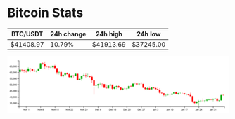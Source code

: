 # Bitcoin Stats

BTC/USDT|24h change|24h high|24h low|
|---|---|---|---|
|$41408.97|10.79%|$41913.69|$37245.00|

<img src="./chart.svg">
